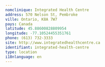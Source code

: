 ```yaml
---
nomclinique: Integrated Health Centre
address: 570 Nelson St, Pembroke
ville: Ontario, K8A 7W7
pays: Canada
latitude: 45.88600828809954
longitude: -77.10524455351761
phone: (613) 732-3333
site: http://www.integratedhealthcentre.ca
identifiant: integrated-health-centre
type: location
i18nlanguage: en
---
```

